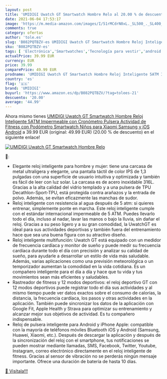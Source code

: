 ```yaml
---
layout: post
title: 'UMIDIGI Uwatch GT Smartwatch Hombre Relo al 20.00 % de descuento'
date: 2021-06-04 17:53:17
image: 'https://m.media-amazon.com/images/I/51rMCdrN0xL._SL500_._SL400_.jpg'
comments: true
category: ofertas
author: 'tole.es'
slug: 'B082PQTBZV-es UMIDIGI Uwatch GT Smartwatch Hombre Reloj Inteligente 5ATM...'
sku: 'B082PQTBZV-es'
tags: [ 'Electrónica','Smartwatches','Tecnología para vestir','android','umidigi', ]
actualPrice: 39.99 EUR
currency: EUR
price: 39.99
comparePrice: 49.99 EUR
prodname: 'UMIDIGI Uwatch GT Smartwatch Hombre Reloj Inteligente 5ATM Impermeable con Cronómetro Pulsera Actividad de Fitness con Podómetro Smartwatch Niños para Xiaomi Samsung y iOS Android'
country: 'es'
flag: '🇪🇸'
brand: 'UMIDIGI'
buyurl: 'https://www.amazon.es/dp/B082PQTBZV/?tag=tolees-21'
descuento: '20.00'
average: '44.99'
---
```


Ahora mismo tienes [UMIDIGI Uwatch GT Smartwatch Hombre Reloj Inteligente 5ATM Impermeable con Cronómetro Pulsera Actividad de Fitness con Podómetro Smartwatch Niños para Xiaomi Samsung y iOS Android](https://www.amazon.es/dp/B082PQTBZV/?tag=tolees-21) a 39.99 EUR (original: 49.99 EUR) (20.00 %  de descuento) en el siguiente enlace!

[![UMIDIGI Uwatch GT Smartwatch Hombre Relo](https://m.media-amazon.com/images/I/51rMCdrN0xL._SL500_._SL400_.jpg)](https://www.amazon.es/dp/B082PQTBZV/?tag=tolees-21)

🔎:

- Elegante reloj inteligente para hombre y mujer: tiene una carcasa de metal ultraligera y elegante, una pantalla táctil de color IPS de 1,3 pulgadas con una superficie de usuario intuitiva y optimizada y también es fácil de leer con luz solar. La carcasa es de acero inoxidable 316L. Gracias a la alta calidad del vidrio templado y a una pulsera de TPU Decathlon-Sport-TPU, está protegida contra arañazos y la entrada de polvo. Además, se evitan eficazmente las manchas de sudor.
- Reloj inteligente con resistencia al agua después de 5 atm: si quieres entrenar, simplemente ponte en marcha. Este reloj inteligente cumple con el estándar internacional impermeable de 5 ATM. Puedes llevarlo todo el día, incluso al nadar, lavar las manos o bajo la lluvia, sin dañar el reloj. Gracias a su peso ligero y a su gran comodidad, la UwatchGT es ideal para sus actividades deportivas y también fuera del entrenamiento hace que sea una buena figura con su atractivo diseño.
- Reloj inteligente multifunción: Uwatch GT está equipado con un medidor de frecuencia cardíaca y monitor de sueño y puede medir su frecuencia cardíaca durante todo el día con precisión y analizar su calidad de sueño, para ayudarle a desarrollar un estilo de vida más saludable. Además, varias aplicaciones como una previsión meteorológica o un temporizador aumentan la comodidad en la vida cotidiana. Es un compañero inteligente para el día a día y hace que tu vida y tus movimientos sean más eficientes y saludables.
- Rastreador de fitness y 12 modos deportivos: el reloj deportivo GT con 12 modos deportivos puede registrar todo el día sus actividades y al mismo tiempo puede ver datos exactos sobre el consumo de calorías, la distancia, la frecuencia cardíaca, los pasos y otras actividades en la aplicación. También puede sincronizar los datos de la aplicación con Google Fit, Apple Health y Strava para optimizar su entrenamiento y alcanzar mejor sus objetivos de actividad. Es tu compañero indispensable.
- Reloj de pulsera inteligente para Android y iPhone Apple: compatible con la mayoría de teléfonos móviles Bluetooth iOS y Android (Samsung, Huawei, Xiaomi, etc.). Después de descargar la aplicación y después de la sincronización del reloj con el smartphone, tus notificaciones se pueden mostrar mediante llamadas, SMS, Facebook, Twitter, Youtube, Instagram, correo electrónico directamente en el reloj inteligente de fitness. Gracias al sensor de vibración no se perderás ningún mensaje importante. Ofrece una duración de batería de hasta 10 días.

[🛒 Visítala!!!](https://www.amazon.es/dp/B082PQTBZV/?tag=tolees-21)
